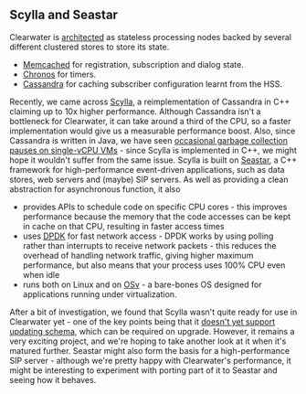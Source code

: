 Scylla and Seastar
------------------
Clearwater is [architected](Architecture.md) as stateless processing nodes backed by several different clustered stores to store its state.

*   [Memcached](http://memcached.org/) for registration, subscription and dialog state.
*   [Chronos](https://github.com/Metaswitch/chronos) for timers.
*   [Cassandra](http://cassandra.apache.org/) for caching subscriber configuration learnt from the HSS.

Recently, we came across [Scylla](http://www.scylladb.com/), a reimplementation of Cassandra in C++ claiming up to 10x higher performance. Although Cassandra isn't a bottleneck for Clearwater, it can take around a third of the CPU, so a faster implementation would give us a measurable performance boost. Also, since Cassandra is written in Java, we have seen [occasional garbage collection pauses on single-vCPU VMs](https://issues.apache.org/jira/browse/CASSANDRA-9805) - since Scylla is implemented in C++, we might hope it wouldn't suffer from the same issue. Scylla is built on [Seastar](http://www.seastar-project.org/), a C++ framework for high-performance event-driven applications, such as data stores, web servers and (maybe) SIP servers. As well as providing a clean abstraction for asynchronous function, it also

*   provides APIs to schedule code on specific CPU cores - this improves performance because the memory that the code accesses can be kept in cache on that CPU, resulting in faster access times
*   uses [DPDK](http://dpdk.org/) for fast network access - DPDK works by using polling rather than interrupts to receive network packets - this reduces the overhead of handling network traffic, giving higher maximum performance, but also means that your process uses 100% CPU even when idle
*   runs both on Linux and on [OSv](http://osv.io/) - a bare-bones OS designed for applications running under virtualization.

After a bit of investigation, we found that Scylla wasn't quite ready for use in Clearwater yet - one of the key points being that it [doesn't yet support updating schema](http://www.scylladb.com/technology/status/#road-map), which can be required on upgrade. However, it remains a very exciting project, and we're hoping to take another look at it when it's matured further. Seastar might also form the basis for a high-performance SIP server - although we're pretty happy with Clearwater's performance, it might be interesting to experiment with porting part of it to Seastar and seeing how it behaves.
